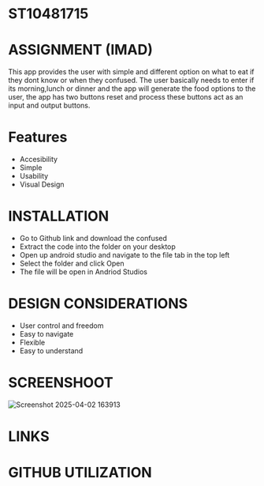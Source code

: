 # ST10481715
# ASSIGNMENT (IMAD)
This app provides the user with simple and different option on what to eat if they dont know or when they confused. The user basically needs to enter if its morning,lunch or dinner and the app will generate the food options to the user, the app has two buttons reset and process these buttons act as an input and output buttons.
# Features
* Accesibility
* Simple
* Usability
* Visual Design
# INSTALLATION
* Go to Github link and download the confused
* Extract the code into the folder on your desktop
* Open up android studio and navigate to the file tab in the top left
* Select the folder and click Open
* The file will be open in Andriod Studios
# DESIGN CONSIDERATIONS
* User control and freedom
* Easy to navigate
* Flexible
* Easy to understand
# SCREENSHOOT
![Screenshot 2025-04-02 163913](https://github.com/user-attachments/assets/f18b76f1-60d8-4371-9b53-baf3fa85fe4a)

# LINKS

# GITHUB UTILIZATION


